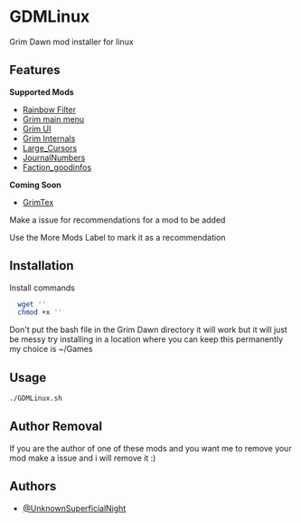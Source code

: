 # GDMLinux

Grim Dawn mod installer for linux



## Features

**Supported Mods**
- [Rainbow Filter](https://forums.crateentertainment.com/t/tool-rainbow-filter-item-highlighting/42765)
- [Grim main menu](https://forums.crateentertainment.com/t/request-main-menu-selection/100293/17)
- [Grim UI](https://forums.crateentertainment.com/t/rel-grim-ui/86207)
- [Grim Internals](https://forums.crateentertainment.com/t/tool-grim-internals/38773)
- [Large_Cursors](https://www.nexusmods.com/grimdawn/mods/90)
- [JournalNumbers](https://www.nexusmods.com/grimdawn/mods/81)
- [Faction_goodinfos](https://www.nexusmods.com/grimdawn/mods/84)

**Coming Soon**
- [GrimTex](https://www.nexusmods.com/grimdawn/mods/141)

Make a issue for recommendations for a mod to be added

Use the More Mods Label to mark it as a recommendation
## Installation

Install commands

```bash
  wget ''
  chmod +x ''
```
Don't put the bash file in the Grim Dawn directory it will work but it will just be messy try installing in a location where you can keep this permanently my choice is ~/Games
## Usage

```bash
./GDMLinux.sh
```

## Author Removal

If you are the author of one of these mods and you want me to remove your mod make a issue and i will remove it :)

## Authors

- [@UnknownSuperficialNight](https://github.com/UnknownSuperficialNight)

